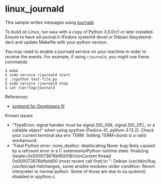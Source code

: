 linux_journald
============

This sample writes messages using [journald](https://www.freedesktop.org/software/systemd/man/latest/systemd-journald.service.html).

To build on Linux, run `make` with a copy of Python 3.8.0rc1 or later
installed. Ensure to have sd-journal.h (Fedora systemd-devel or Debian libsystemd-dev)
and update Makefile with your python version.

You may need to enable a journald service on your machine in order to
receive the events. For example, if using `rjournald`, you might use
these commands:

```
$ make
$ sudo service rjournald start
$ ./spython test-file.py
$ sudo service rjournald stop
$ cat /var/log/journald
```

References
* [systemd for Developers III](https://0pointer.de/blog/projects/journal-submit.html)

Known issues
* "TypeError: signal handler must be signal.SIG_IGN, signal.SIG_DFL, or a callable object" when using spython (Fedora-41, python-3.13.2). Check your current terminal aka env TERM. Setting TERM=dumb is a valid workaround.
* "Fatal Python error: none_dealloc: deallocating None: bug likely caused by a refcount error in a C extension\nPython runtime state: finalizing (tstate=0x000073676bf60018)\n\nCurrent thread 0x000073676bfbdd00 (most recent call first):\n  <no Python frame>": Debian /usr/sbin/ifup, /usr/bin/apt-listchanges, some ansible modules under condition. Revert interpreter to normal python. Some of those are due to os.system() disabled in spython.c.

